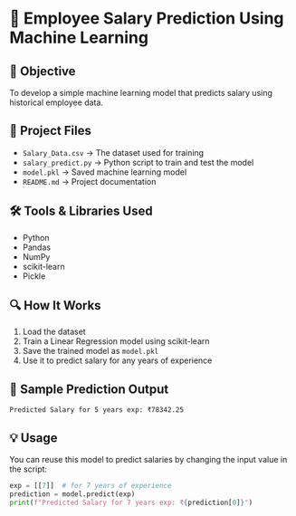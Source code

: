 # 🧠 Employee Salary Prediction Using Machine Learning

## 📌 Objective
To develop a simple machine learning model that predicts salary using historical employee data.

## 📂 Project Files
- `Salary_Data.csv` → The dataset used for training
- `salary_predict.py` → Python script to train and test the model
- `model.pkl` → Saved machine learning model
- `README.md` → Project documentation

## 🛠️ Tools & Libraries Used
- Python
- Pandas
- NumPy
- scikit-learn
- Pickle

## 🔍 How It Works
1. Load the dataset
2. Train a Linear Regression model using scikit-learn
3. Save the trained model as `model.pkl`
4. Use it to predict salary for any years of experience

## 🧪 Sample Prediction Output
```
Predicted Salary for 5 years exp: ₹78342.25
```



## 💡 Usage
You can reuse this model to predict salaries by changing the input value in the script:

```python
exp = [[7]]  # for 7 years of experience
prediction = model.predict(exp)
print(f"Predicted Salary for 7 years exp: ₹{prediction[0]}")

```

